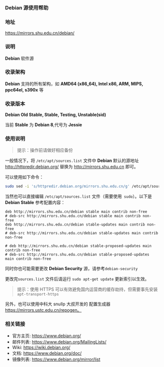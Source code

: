 ### Debian 源使用帮助 

### 地址 

https://mirrors.shu.edu.cn/debian/

### 说明 

**Debian** 软件源

### 收录架构 

**Debian** 支持的所有架构，如 **AMD64 (x86_64), Intel x86, ARM, MIPS, ppc64el, s390x** 等

### 收录版本 

**Debian Old Stable, Stable, Testing, Unstable(sid)**

当前 **Stable** 为 **Debian 8**,代号为 **Jessie**

### 使用说明 

> 提示：操作前请做好相应备份


一般情况下，将 `/etc/apt/sources.list` 文件中 **Debian** 默认的源地址 http://httpredir.debian.org/ 替换为 http://mirrors.shu.edu.cn 即可。

可以使用如下命令：

```bash
sudo sed -i 's/httpredir.debian.org/mirrors.shu.edu.cn/g' /etc/apt/sources.list
```

当然也可以直接编辑 `/etc/apt/sources.list` 文件（需要使用` sudo`）。以下是 **Debian Stable** 参考配置内容：

    deb http://mirrors.shu.edu.cn/debian stable main contrib non-free
    # deb-src http://mirrors.shu.edu.cn/debian stable main contrib non-free
    deb http://mirrors.shu.edu.cn/debian stable-updates main contrib non-free
    # deb-src http://mirrors.shu.edu.cn/debian stable-updates main contrib non-free
    
    # deb http://mirrors.shu.edu.cn/debian stable-proposed-updates main contrib non-free
    # deb-src http://mirrors.shu.edu.cn/debian stable-proposed-updates main contrib non-free

同时你也可能需要更改 **Debian Security** 源，请参考`debian-security`

更改完`sources.list` 文件后请运行 ``sudo apt-get update`` 更新索引以生效。

> 提示：使用 HTTPS 可以有效避免国内运营商的缓存劫持，但需要事先安装 ``apt-transport-https``




另外，也可以使用中科大 snullp 大叔开发的 配置生成器 https://mirrors.ustc.edu.cn/repogen。

### 相关链接 

  * 官方主页: https://www.debian.org/
  * 邮件列表: https://www.debian.org/MailingLists/
  * Wiki: https://wiki.debian.org/
  * 文档: https://www.debian.org/doc/
  * 镜像列表: https://www.debian.org/mirror/list
